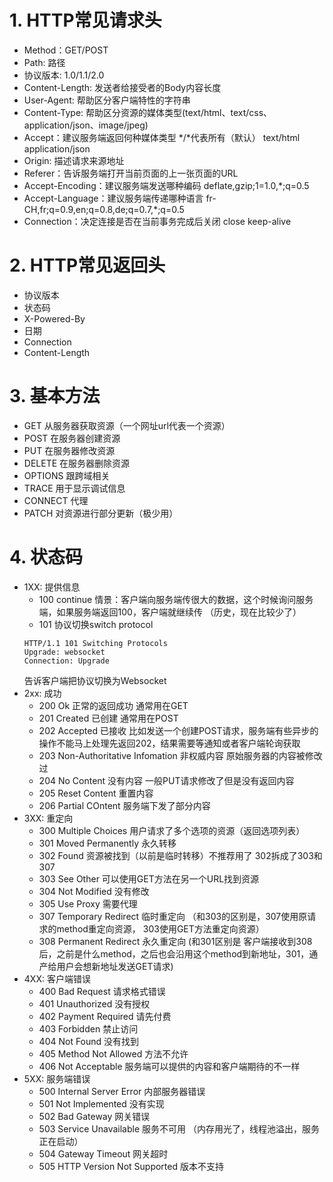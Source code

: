 # 1. HTTP常见请求头
- Method：GET/POST
- Path: 路径
- 协议版本: 1.0/1.1/2.0
- Content-Length: 发送者给接受者的Body内容长度
- User-Agent: 帮助区分客户端特性的字符串
- Content-Type: 帮助区分资源的媒体类型(text/html、text/css、application/json、image/jpeg)
- Accept：建议服务端返回何种媒体类型 */*代表所有（默认） text/html application/json
- Origin: 描述请求来源地址
- Referer：告诉服务端打开当前页面的上一张页面的URL
- Accept-Encoding：建议服务端发送哪种编码 deflate,gzip;1=1.0,*;q=0.5
- Accept-Language：建议服务端传递哪种语言 fr-CH,fr;q=0.9,en;q=0.8,de;q=0.7,*;q=0.5
- Connection：决定连接是否在当前事务完成后关闭 close keep-alive

# 2. HTTP常见返回头
- 协议版本
- 状态码
- X-Powered-By
- 日期
- Connection
- Content-Length

# 3. 基本方法
- GET 从服务器获取资源（一个网址url代表一个资源）
- POST 在服务器创建资源
- PUT 在服务器修改资源
- DELETE 在服务器删除资源
- OPTIONS 跟跨域相关 
- TRACE 用于显示调试信息
- CONNECT 代理
- PATCH 对资源进行部分更新（极少用）

# 4. 状态码
- 1XX: 提供信息
  - 100 continue 情景：客户端向服务端传很大的数据，这个时候询问服务端，如果服务端返回100，客户端就继续传 （历史，现在比较少了）
  - 101 协议切换switch protocol 
  ```
  HTTP/1.1 101 Switching Protocols
  Upgrade: websocket
  Connection: Upgrade
  ```
  告诉客户端把协议切换为Websocket
- 2xx: 成功
  - 200 Ok 正常的返回成功 通常用在GET
  - 201 Created 已创建 通常用在POST
  - 202 Accepted 已接收 比如发送一个创建POST请求，服务端有些异步的操作不能马上处理先返回202，结果需要等通知或者客户端轮询获取
  - 203 Non-Authoritative Infomation 非权威内容  原始服务器的内容被修改过
  - 204 No Content 没有内容 一般PUT请求修改了但是没有返回内容
  - 205 Reset Content 重置内容
  - 206 Partial COntent 服务端下发了部分内容
- 3XX: 重定向
  - 300 Multiple Choices 用户请求了多个选项的资源（返回选项列表）
  - 301 Moved Permanently 永久转移
  - 302 Found 资源被找到（以前是临时转移）不推荐用了 302拆成了303和307
  - 303 See Other 可以使用GET方法在另一个URL找到资源 
  - 304 Not Modified 没有修改 
  - 305 Use Proxy 需要代理
  - 307 Temporary Redirect 临时重定向 （和303的区别是，307使用原请求的method重定向资源， 303使用GET方法重定向资源）
  - 308 Permanent Redirect 永久重定向 (和301区别是 客户端接收到308后，之前是什么method，之后也会沿用这个method到新地址，301，通产给用户会想新地址发送GET请求)
- 4XX: 客户端错误
  - 400 Bad Request 请求格式错误
  - 401 Unauthorized 没有授权
  - 402 Payment Required 请先付费
  - 403 Forbidden 禁止访问
  - 404 Not Found 没有找到
  - 405 Method Not Allowed 方法不允许
  - 406 Not Acceptable 服务端可以提供的内容和客户端期待的不一样
- 5XX: 服务端错误
  - 500 Internal Server Error 内部服务器错误
  - 501 Not Implemented 没有实现
  - 502 Bad Gateway 网关错误
  - 503 Service Unavailable 服务不可用 （内存用光了，线程池溢出，服务正在启动）
  - 504 Gateway Timeout 网关超时 
  - 505 HTTP Version Not Supported 版本不支持


